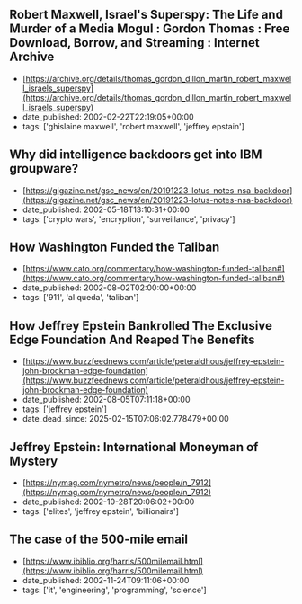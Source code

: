  ## Robert Maxwell, Israel's Superspy: The Life and Murder of a Media Mogul : Gordon Thomas : Free Download, Borrow, and Streaming : Internet Archive
 - [https://archive.org/details/thomas_gordon_dillon_martin_robert_maxwell_israels_superspy](https://archive.org/details/thomas_gordon_dillon_martin_robert_maxwell_israels_superspy)
 - date_published: 2002-02-22T22:19:05+00:00
 - tags: ['ghislaine maxwell', 'robert maxwell', 'jeffrey epstain']

 ## Why did intelligence backdoors get into IBM groupware?
 - [https://gigazine.net/gsc_news/en/20191223-lotus-notes-nsa-backdoor](https://gigazine.net/gsc_news/en/20191223-lotus-notes-nsa-backdoor)
 - date_published: 2002-05-18T13:10:31+00:00
 - tags: ['crypto wars', 'encryption', 'surveillance', 'privacy']

 ## How Washington Funded the Taliban
 - [https://www.cato.org/commentary/how-washington-funded-taliban#](https://www.cato.org/commentary/how-washington-funded-taliban#)
 - date_published: 2002-08-02T02:00:00+00:00
 - tags: ['911', 'al queda', 'taliban']

 ## How Jeffrey Epstein Bankrolled The Exclusive Edge Foundation And Reaped The Benefits
 - [https://www.buzzfeednews.com/article/peteraldhous/jeffrey-epstein-john-brockman-edge-foundation](https://www.buzzfeednews.com/article/peteraldhous/jeffrey-epstein-john-brockman-edge-foundation)
 - date_published: 2002-08-05T07:11:18+00:00
 - tags: ['jeffrey epstein']
 - date_dead_since: 2025-02-15T07:06:02.778479+00:00

 ## Jeffrey Epstein: International Moneyman of Mystery
 - [https://nymag.com/nymetro/news/people/n_7912](https://nymag.com/nymetro/news/people/n_7912)
 - date_published: 2002-10-28T20:06:02+00:00
 - tags: ['elites', 'jeffrey epstein', 'billionairs']

 ## The case of the 500-mile email
 - [https://www.ibiblio.org/harris/500milemail.html](https://www.ibiblio.org/harris/500milemail.html)
 - date_published: 2002-11-24T09:11:06+00:00
 - tags: ['it', 'engineering', 'programming', 'science']

